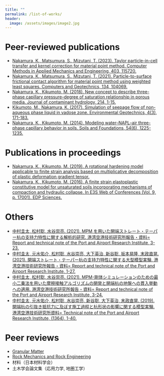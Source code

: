 ```yaml
---
title: ""
permalink: /list-of-works/
header:
  image: /assets/images/image2.jpg
---
```


# Peer-reviewed publications

* [Nakamura, K., Matsumura, S., Mizutani, T. (2023). Taylor particle-in-cell transfer and kernel correction for material point method. Computer Methods in Applied Mechanics and Engineering, 403, 115720.](https://doi.org/10.1016/j.cma.2022.115720)
* [Nakamura, K., Matsumura, S., Mizutani, T. (2021). Particle-to-surface frictional contact algorithm for material point method using weighted least squares. Computers and Geotechnics, 134, 104069.](https://doi.org/10.1016/j.compgeo.2021.104069)
* [Nakamura, K., Kikumoto, M. (2018). New concept to describe three-phase capillary pressure–degree of saturation relationship in porous media. Journal of contaminant hydrology, 214, 1-15.](https://www.sciencedirect.com/science/article/pii/S0169772217302681)
* [Kikumoto, M., Nakamura, K. (2017). Simulation of seepage flow of non-aqueous phase liquid in vadose zone. Environmental Geotechnics, 4(3), 171-183.](https://www.icevirtuallibrary.com/doi/10.1680/jenge.15.00011)
* [Nakamura, K., Kikumoto, M. (2014). Modeling water–NAPL–air three-phase capillary behavior in soils. Soils and Foundations, 54(6), 1225-1235.](https://www.sciencedirect.com/science/article/pii/S0038080614001334)

# Publications in proceedings

* [Nakamura, K., Kikumoto, M. (2019). A rotational hardening model applicable to finite strain analysis based on multiplicative decomposition of plastic deformation gradient tensor.](https://yo-1.ct.ntust.edu.tw:8887/tgssp/file/16ARC/file/TC103-009_JGS-077.pdf)
* [Nakamura, K., Kikumoto, M. (2016). A finite strain elastoplastic constitutive model for unsaturated soils incorporating mechanisms of compaction and hydraulic collapse. In E3S Web of Conferences (Vol. 9, p. 17001). EDP Sciences.](https://www.e3s-conferences.org/articles/e3sconf/abs/2016/04/e3sconf_eunsat2016_17001/e3sconf_eunsat2016_17001.html)

# Others

* [中村圭太, 松村聡, 水谷崇亮. (2021). MPM を用いた開端ストレート・テーパー杭の支持力特性に関する解析的研究. 港湾空港技術研究所報告・資料= Report and technical note of the Port and Airport Research Institute, 3-23.](https://www.pari.go.jp/report_search/detail.php?id=20211223173407)
* [中村圭太, 元水佑介, 松村聡, 水谷崇亮, 大下英治, 新谷聡, 坂本易隆, 末政直晃. (2021). 開端ストレート・テーパー杭の支持力特性に関する大型模型実験. 港湾空港技術研究所報告・資料= Report and technical note of the Port and Airport Research Institute, 1-27.](https://www.pari.go.jp/report_search/detail.php?id=20211228100114)
* [中村圭太, 松村聡, 水谷崇亮. (2021). MPM-剛体シミュレーションのための最小二乗法を用いた摩擦接触アルゴリズムの開発と開端杭の地盤への貫入挙動への適用. 港湾空港技術研究所報告・資料= Report and technical note of the Port and Airport Research Institute, 3-24.](https://www.pari.go.jp/report_search/detail.php?id=20210714165703)
* [中村圭太, 元水佑介, 松村聡, 水谷崇亮, 新谷聡, 大下英治, 末政直晃. (2019). 開端杭の引抜き抵抗力に及ぼす施工過程と杭形状の影響に関する模型実験. 港湾空港技術研究所資料= Technical note of the Port and Airport Research Institute, (1364), 1-40.](https://www.pari.go.jp/report_search/detail.php?id=20191205145235)

# Peer reviews

* [Granular Matter](https://www.springer.com/journal/10035)
* [Rock Mechanics and Rock Engineering](https://www.springer.com/journal/603)
* 材料（日本材料学会）
* 土木学会論文集（応用力学, 地圏工学）

